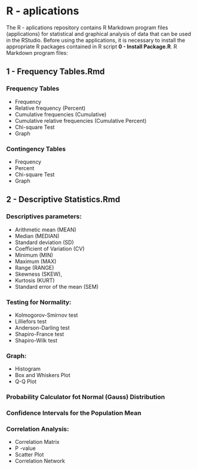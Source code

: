 # R - aplications
The R - aplications repository contains R Markdown program files (applications) for statistical and graphical analysis of data that can be used in the RStudio. Before using the applications, it is necessary to install the appropriate R packages contained in R script **0 - Install Package.R**. R Markdown program files:

## 1 - Frequency Tables.Rmd

### Frequency Tables
- Frequency
- Relative frequency (Percent)
- Cumulative frequencies (Cumulative) 
- Cumulative relative frequencies (Cumulative Percent)
- Chi-square Test
- Graph

### Contingency Tables
- Frequency
- Percent
- Chi-square Test
- Graph

## 2 - Descriptive Statistics.Rmd

### Descriptives parameters:
- Arithmetic mean (MEAN)
- Median (MEDIAN)
- Standard deviation (SD)
- Coefficient of Variation (CV)
- Minimum (MIN)
- Maximum (MAX)
- Range (RANGE)
- Skewness (SKEW),
- Kurtosis (KURT)
- Standard error of the mean (SEM)

### Testing for Normality:
- Kolmogorov-Smirnov test
- Lilliefors test
- Anderson-Darling test
- Shapiro-France test
- Shapiro-Wilk test

### Graph:
- Histogram
- Box and Whiskers Plot
- Q-Q Plot

### Probability Calculator fot Normal (Gauss) Distribution

### Confidence Intervals for the Population Mean

### Correlation Analysis:
- Correlation Matrix
- P -value
- Scatter Plot
- Correlation Network
